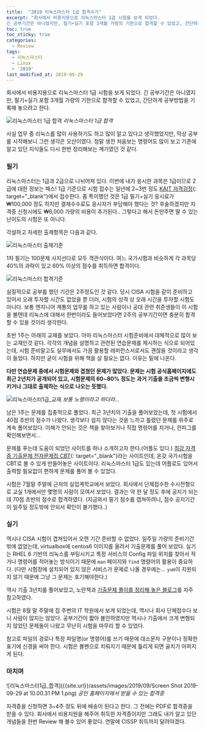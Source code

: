 ```yaml
---
title:  "2019 리눅스마스터 1급 합격수기"
excerpt: "회사에서 비용지용으로 리눅스마스터 1급 시험을 보게 되었다.
긴 공부기간은 아니였지만, 필기+실기 포함 3개월 가량의 기한으로 합격할 수 있었고, 간단하게 공부방법을 기록해 놓으려고 한다."
toc: true
toc_sticky: true
categories:
  - Review
tags:
  - 리눅스마스터
  - Linux
  - '2019'
last_modified_at: 2019-09-29
---
```


회사에서 비용지용으로 리눅스마스터 1급 시험을 보게 되었다.
긴 공부기간은 아니였지만, 필기+실기 포함 3개월 가량의 기한으로 합격할 수 있었고, 간단하게 공부방법을 기록해 놓으려고 한다.

![리눅스마스터 1급 합격]({{site.url}}/assets/images/2019/09/linuxmaster.png)
*리눅스마스터 1급 합격*

사실 업무 중 리눅스를 많이 사용하기도 하고 많이 알고 있다고 생각했었지만, 막상 공부를 시작해보니 그런 생각은 오산이였다. 정말 생전 처음보는 명령어도 많이 보고 기존에 알고 있던 지식들도 다시 한번 정리해보는 계기였던 것 같다.

### 필기

리눅스마스터는 1급과 2급으로 나뉘어져 있다. 이번에 내가 응시한 과목은 1급이므로 2급에 대한 정보는 패스! 1급 기준으로 시험 접수는 일년에 2~3번 정도 [KAIT 자격검정](https://www.ihd.or.kr){: target="_blank"}에서 접수한다. 좀 특이했던 것은 1급 필기+실기 응시료가 ₩100,000 정도 하지만 결제수수료도 응시자가 부담해야 했다는 것? 후술하겠지만 자격증 신청시에도 ₩6,000 가량의 비용이 추가된다.. 그렇다고 해서 돈만주면 딸 수 있는 난이도의 시험은 또 아니다.

각설하고 자세한 출제항목은 다음과 같다.

![리눅스마스터 출제기준]({{site.url}}/assets/images/2019/09/linuxmaster_detail.png)

1차 필기는 100문제 사지선다로 모두 객관식이다. 여느 국가시험과 비슷하게 각 과목당 40%의 과락이 있고 60% 이상의 점수를 취득하면 합격이다.

![리눅스마스터 합격기준]({{site.url}}/assets/images/2019/09/linuxmaster_sub.png)

실질적으로 공부를 했던 기간은 2주정도인 것 같다. 당시 CISA 시험을 같이 준비하고 있어서 오래 투자할 시간도 없었을 뿐 더러, 시험의 성격 상 오래 시간을 투자할 시험도 아니다. 보통 엔지니어 계통의 업무를 하고 있는 사람이나 공대 관련 취준생들이 이 시험을 볼텐데 리눅스에 대해서 한번이라도 들어보았다면 2주의 공부기간이면 충분히 합격할 수 있을 것이라 생각한다.

초반 1주는 아래의 교재를 보았다. 아마 리눅스마스터 시험준비에서 대체적으로 많이 보는 교재인것 같다. 각각의 개념을 설명하고 관련된 연습문제를 제시하는 식으로 되어있는데, 시험 준비말고도 실무에서도 가끔 활용할 레퍼런스서로서도 괜찮을 것이라고 생각이 들었다. 하지만 굳이 시험을 위해 책을 살 필요는 없다. 이유는 밑에 나온다.

**다만 연습문제 중에서 시험문제와 겹쳤던 문제가 많았다. 문제는 시험 공식홈페이지에도 최근 2년치가 공개되어 있고, 시험문제의 60~80% 정도는 과거 기출을 조금씩 변형시키거나 그대로 출제하는 식으로 나오는 듯했다.**

![리눅스마스터1급_교재]({{site.url}}/assets/images/2019/09/linux_book.png)
*보통 노랭이라고 하더라...*

남은 1주는 문제를 집중적으로 풀었다. 최근 3년치의 기출을 풀어보았는데, 첫 시험에서 40점 초반의 점수가 나왔다. 생각보다 쉽지 않다는 것을 느끼고 틀렸던 문제를 위주로 계속 풀어보았다. 이해가 안되는 것은 책을 찾아보거나 직접 명령어를 치거나, 컨피그를 확인해보면서...

문제를 푸는데 도움이 되었던 사이트를 하나 소개하고자 한다.(어플도 있다.) [최강 자격증 기출문제 전자문제집 CBT]("https://www.comcbt.com/"){: target="_blank"}라는 사이트인데, 온갖 국가시험을 CBT로 볼 수 있게 만들어놓은 사이트이다. 리눅스마스터 1급도 있는데 어플로도 있어서 출력할 필요없이 편하게 문제를 풀어 볼 수 있었다.

시험은 7월말 주말에 근처의 실업계학교에서 보았다. 회사에서 단체접수한 수시전형으로 교실 1개에서만 몇명의 사람이 모여서 보았다. 결과는 약 한 달 정도 후에 공지가 되는데 70점 초반의 점수로 합격하였다. (지금와서 필기 점수를 캡쳐하려니, 점수 공지기간이 일주일 정도밖에 안되서 확인이 불가했다..)

### 실기

역시나 CISA 시험이 겹쳐있어서 오랜 기간 준비할 수 없었다. 일주일 가량의 준비기간밖에 없었는데, virtualbox에 centos6 이미지를 올려서 기출문제를 풀어 보았다. 실기는 RHEL 6 기반의 리눅스를 부팅시키고 특정 서비스의 Config 파일 위치를 찾아서 적거나 명령어를 적어놓는 방식이기 때문에 `man` 페이지와 `find` 명령어의 활용이 중요하다. (다만 시험장에 설치되어 있지 않은 서비스가 문제로 나올 경우에는... `yum`이 지원되지 않기 때문에 그냥 그 문제는 포기해야한다.)

역시 기출 3년치를 풀어보았고, 노란책과 [기출문제 풀이를 정리해 놓은 블로그](https://blog.naver.com/PostList.nhn?blogId=is_king&from=postList&categoryNo=37)를 자주 참고하였다.

시험은 8월 말 주말에 집 주변의 IT 학원에서 보게 되었는데, 역시나 회사 단체접수다 보니 사람이 많지는 않았다. 공부기간이 짧아 불안하였지만 역시나 기출에서 크게 변형되지 않았던 문제들이 나왔고 무난히 시험을 마무리 할 수 있었다.

참고로 파일의 경로나 특정 파일명(or 명령어)를 쓰기 때문에 대소문자 구분이나 정확한 표기에 신경을 써야 한다. 시험은 볼펜으로 치뤄지기 때문에 틀리게 되면 골치가 아퍼지게 된다.

###  마치며

![리눅스마스터1급_합격]({{site.url}}/assets/images/2019/09/Screen Shot 2019-09-29 at 10.00.31 PM 1.png)
*공인 홈페이지에서 받을 수 있는 합격증*

자격증을 신청하면 3~4주 정도 뒤에 배송이 된다고 한다. 그 전에는 PDF로 합격증을 받을 수 있다. 회사에서 비용지원을 해주어 취득한 자격증이지만 그래도 내가 알고 있던 개념들을 한번 Review 해 볼수 있어 좋았다. 연말에 CISSP 취득까지 달려야겠다.

